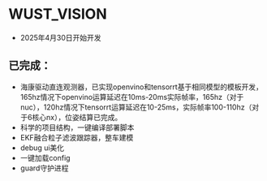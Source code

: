 # WUST_VISION
* 2025年4月30日开始开发

## 已完成：
* 海康驱动直连观测器，已实现openvino和tensorrt基于相同模型的模板开发，165hz情况下openvino运算延迟在10ms-20ms实际帧率，165hz（对于nuc），120hz情况下tensorrt运算延迟在10-25ms，实际帧率100-110hz（对于6核心nx），位姿结算已完成。
* 科学的项目结构，一键编译部署脚本
* EKF融合粒子滤波跟踪器，整车建模
* debug ui美化
* 一键加载config 
* guard守护进程